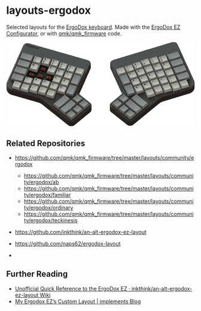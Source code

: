 # layouts-ergodox

Selected layouts for the [ErgoDox keyboard](https://www.ergodox.io/). Made with the [ErgoDox EZ Configurator](http://configure.ergodox-ez.com/keyboard_layouts/qdgrvo/edit), or with [qmk/qmk_firmware](https://github.com/qmk/qmk_firmware/tree/master/layouts/community/ergodox/teckinesis) code.

![ErgoDox-original](ErgoDox-original-min.png)

## Related Repositories

* https://github.com/qmk/qmk_firmware/tree/master/layouts/community/ergodox
    * https://github.com/qmk/qmk_firmware/tree/master/layouts/community/ergodox/ab
    * https://github.com/qmk/qmk_firmware/tree/master/layouts/community/ergodox/familiar
    * https://github.com/qmk/qmk_firmware/tree/master/layouts/community/ergodox/ordinary
    * https://github.com/qmk/qmk_firmware/tree/master/layouts/community/ergodox/teckinesis

* https://github.com/inkthink/an-alt-ergodox-ez-layout

* https://github.com/naps62/ergodox-layout

* 

## Further Reading

* [Unofficial Quick Reference to the ErgoDox EZ · inkthink/an-alt-ergodox-ez-layout Wiki](https://github.com/inkthink/an-alt-ergodox-ez-layout/wiki/Unofficial-Quick-Reference-to-the-ErgoDox-EZ)
* [My Ergodox EZ’s Custom Layout | implements Blog](https://implementsblog.com/2016/10/16/my-ergodox-ezs-custom-layout/)
